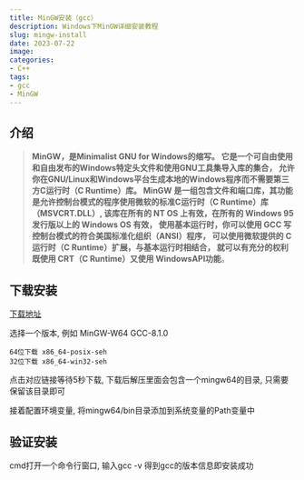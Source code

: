 ```yaml
---
title: MinGW安装（gcc）
description: Windows下MinGW详细安装教程
slug: mingw-install
date: 2023-07-22
image:
categories:
- C++
tags:
- gcc
- MinGW
---
```


## 介绍
> **MinGW，是Minimalist GNU for Windows的缩写。
> 它是一个可自由使用和自由发布的Windows特定头文件和使用GNU工具集导入库的集合，
> 允许你在GNU/Linux和Windows平台生成本地的Windows程序而不需要第三方C运行时（C Runtime）库。
> MinGW 是一组包含文件和端口库，其功能是允许控制台模式的程序使用微软的标准C运行时（C Runtime）库（MSVCRT.DLL）,
> 该库在所有的 NT OS 上有效，在所有的 Windows 95发行版以上的 Windows OS 有效，
> 使用基本运行时，你可以使用 GCC 写控制台模式的符合美国标准化组织（ANSI）程序，
> 可以使用微软提供的 C 运行时（C Runtime）扩展，与基本运行时相结合，
> 就可以有充分的权利既使用 CRT（C Runtime）又使用 WindowsAPI功能**。

## 下载安装
[下载地址](https://sourceforge.net/projects/mingw-w64/files/mingw-w64/)

选择一个版本, 例如 MinGW-W64 GCC-8.1.0
```azure
64位下载 x86_64-posix-seh
32位下载 x86_64-win32-seh
```

点击对应链接等待5秒下载, 下载后解压里面会包含一个mingw64的目录, 只需要保留该目录即可

接着配置环境变量, 将mingw64/bin目录添加到系统变量的Path变量中

## 验证安装
cmd打开一个命令行窗口, 输入gcc -v 得到gcc的版本信息即安装成功